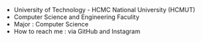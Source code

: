 - University of Technology - HCMC National University (HCMUT)
- Computer Science and Engineering Faculity 
- Major : Computer Science
- How to reach me : via GitHub and Instagram

<!---
tinletrongCS/tinletrongCS is a ✨ special ✨ repository because its `README.md` (this file) appears on your GitHub profile.
You can click the Preview link to take a look at your changes.
--->
